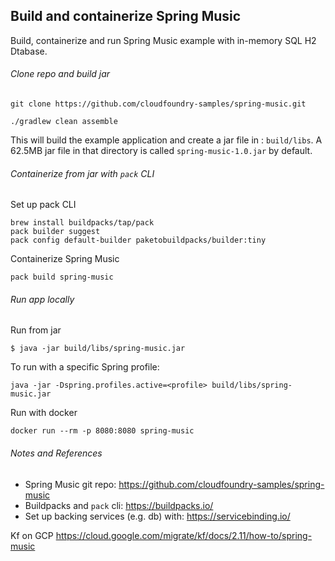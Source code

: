 
## Build and containerize Spring Music

Build, containerize and run Spring Music example with in-memory SQL H2 Dtabase.


###### Clone repo and build jar

```
git clone https://github.com/cloudfoundry-samples/spring-music.git

./gradlew clean assemble
```

This will build the example application and create a jar file in : `build/libs`. A 62.5MB jar file in that directory is called `spring-music-1.0.jar` by default.

###### Containerize from jar with `pack` CLI

Set up pack CLI
```
brew install buildpacks/tap/pack
pack builder suggest
pack config default-builder paketobuildpacks/builder:tiny
```

Containerize Spring Music
```
pack build spring-music
```

###### Run app locally

Run from jar
```
$ java -jar build/libs/spring-music.jar
```

To run with a specific Spring profile:
```
java -jar -Dspring.profiles.active=<profile> build/libs/spring-music.jar
```

Run with docker
```
docker run --rm -p 8080:8080 spring-music
```

###### Notes and References

* Spring Music git repo: https://github.com/cloudfoundry-samples/spring-music
* Buildpacks and `pack` cli: https://buildpacks.io/
* Set up backing services (e.g. db) with: https://servicebinding.io/


Kf on GCP
https://cloud.google.com/migrate/kf/docs/2.11/how-to/spring-music

